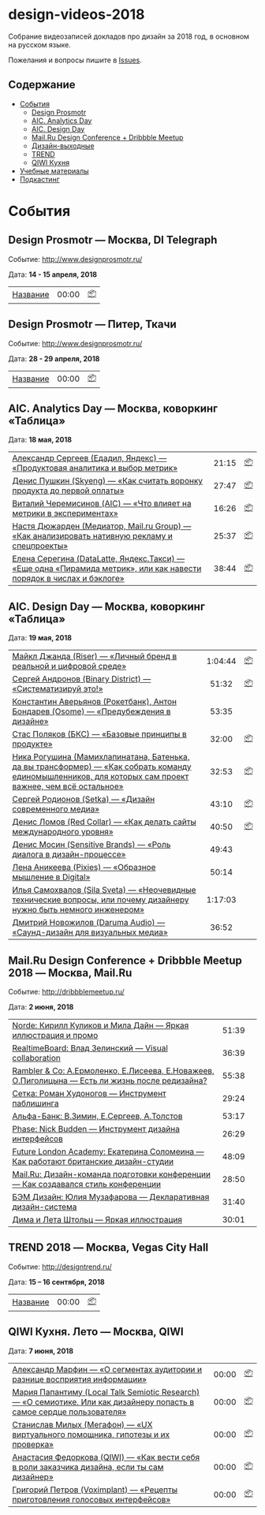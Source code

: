 # design-videos-2018
Собрание видеозаписей докладов про дизайн за 2018 год, в основном на русском языке.

Пожелания и вопросы пишите в [Issues](https://github.com/denvolchkevich/design-videos-2018/issues).

## Содержание

* [События]()
  * [Design Prosmotr](#)
  * [AIC. Analytics Day](#)
  * [AIC. Design Day](#)
  * [Mail.Ru Design Conference + Dribbble Meetup](#)
  * [Дизайн-выходные](#)
  * [TREND](#)
  * [QIWI Кухня](#)
* [Учебные материалы]()
* [Подкастинг]()


# События

## Design Prosmotr — Москва, DI Telegraph

Событие: http://www.designprosmotr.ru/

Дата: **14 - 15 апреля, 2018**

| | | |
| --- | :---: | --- |
| [Название](#link) | 00:00 | [📦](#) |


## Design Prosmotr — Питер, Ткачи

Событие: http://www.designprosmotr.ru/

Дата: **28 - 29 апреля, 2018**

| | | |
| --- | :---: | --- |
| [Название](#link) | 00:00 | [📦](#) |


## AIC. Analytics Day — Москва, коворкинг «Таблица»

Дата: **18 мая, 2018**

| | | |
| --- | :---: | --- |
| [Александр Сергеев (Едадил, Яндекс) — «Продуктовая аналитика и выбор метрик»](https://youtu.be/qO63yet5wTo) | 21:15 | [📦](https://yadi.sk/i/B3s6ZbUE3WeiCQ) |
| [Денис Пушкин (Skyeng) — «Как считать воронку продукта до первой оплаты»](https://youtu.be/CpQbJfzZPCM) | 27:47 | [📦](https://yadi.sk/i/SU94t-Uz3WdsRu) |
| [Виталий Черемисинов (AIC) — «Что влияет на метрики в экспериментах»](https://youtu.be/FEORT8bP03k) | 16:26 | [📦](https://yadi.sk/i/71TrkafB3WdsSt) |
| [Настя Дюжарден (Медиатор, Mail.ru Group) — «Как анализировать нативную рекламу и спецпроекты»](https://youtu.be/VuEjJMnfRAs) | 25:37 | [📦](https://yadi.sk/i/tNdTHSme3WeScu) |
| [Елена Серегина (DataLatte, Яндекс.Такси) — «Еще одна «Пирамида метрик», или как навести порядок в числах и бэклоге»](https://youtu.be/qIJECUgtfks) | 38:44 | [📦](https://yadi.sk/i/P4x5gfe_3WffZZ) |


## AIC. Design Day — Москва, коворкинг «Таблица»

Дата: **19 мая, 2018**

| | | |
| --- | :---: | --- |
| [Майкл Джанда (Riser) — «Личный бренд в реальной и цифровой среде»](https://youtu.be/KmmD47901i0) | 1:04:44 | [📦](https://yadi.sk/i/eALM9IWK3Wgzkp) |
| [Сергей Андронов (Binary District) — «Систематизируй это!»](https://youtu.be/lICxIbWDrFU) | 51:32 | [📦](https://yadi.sk/i/7a6q7Csy3Wh35w) |
| [Константин Аверьянов (Рокетбанк), Антон Бондарев (Osome) — «Предубеждения в дизайне»](https://youtu.be/osZwS_JzZPI) | 53:35 | |
| [Стас Поляков (БКС) — «Базовые принципы в продукте»](https://youtu.be/TcFXjfJBDeQ) | 32:00 | [📦](https://yadi.sk/i/ZXT8164s3WjhKz) |
| [Ника Рогушина (Мамихлапинатана, Батенька, да вы трансформер) — «Как собрать команду единомышленников, для которых сам проект важнее, чем всё остальное»](https://youtu.be/ea7GxHdte0k) | 32:53 | [📦](https://readymag.com/batenka.ru/1062852/) |
| [Cергей Родионов (Setka) — «Дизайн современного медиа»](https://youtu.be/xiphyuSMzUw) | 43:10 | [📦](https://yadi.sk/i/52YMfma33WjwLH) |
| [Денис Ломов (Red Collar) — «Как делать сайты международного уровня»](https://youtu.be/vdrLl8CFao4) | 40:50 | [📦](https://yadi.sk/i/tgJObsSZ3WjfaY) |
| [Денис Мосин (Sensitive Brands) — «Роль диалога в дизайн-процессе»](https://youtu.be/7xn9i6Jjo1s) | 49:43 | |
| [Лена Аникеева (Pixies) — «Образное мышление в Digital»](https://youtu.be/TDr81f9SVmY) | 50:14 | |
| [Илья Самохвалов (Sila Sveta) — «Неочевидные технические вопросы, или почему дизайнеру нужно быть немного инженером»](https://youtu.be/TaksiUJRu0I) | 1:17:03 | |
| [Дмитрий Новожилов (Daruma Audio) — «Саунд-дизайн для визуальных медиа»](https://youtu.be/rs6QiYDKGOE) | 36:52 | |


## Mail.Ru Design Conference + Dribbble Meetup 2018 — Москва, Mail.Ru

Событие: http://dribbblemeetup.ru/

Дата: **2 июня, 2018**

| | | |
| --- | :---: | --- |
| [Norde: Кирилл Куликов и Мила Дайн — Яркая иллюстрация и промо](https://youtu.be/PItiqlnNu3Q) | 51:39 | |
| [RealtimeBoard: Влад Зелинский — Visual collaboration](https://youtu.be/ub24POUbJuM) | 36:39 | |
| [Rambler & Co: А.Ермоленко, Е.Лисеева, Е.Новажеев, О.Пиголицына — Есть ли жизнь после редизайна?](https://youtu.be/JhKBD8D2OI8) | 55:38 | |
| [Сетка: Роман Худоногов — Инструмент паблишинга](https://youtu.be/gH5Z_DX8GE0) | 29:24 | |
| [Альфа-Банк: В.Зимин, Е.Сергеев, А.Толстов](https://youtu.be/1zd2EqaueVg) | 53:17 | |
| [Phase: Nick Budden — Инструмент дизайна интерфейсов](https://youtu.be/Bpzb7AN4w30) | 26:29 | |
| [Future London Academy: Екатерина Соломеина — Как работают британские дизайн-студии](https://youtu.be/n5ePZUC9558) | 48:09 | |
| [Mail.Ru: Дизайн-команда подготовки конференции — Как создавался стиль конференции](https://youtu.be/oDkLfyb9MUs) | 28:50 | |
| [БЭМ Дизайн: Юлия Музафарова — Декларативная дизайн-система](https://youtu.be/mgKfqtYWD2M) | 31:40 | |
| [Дима и Лета Штольц — Яркая иллюстрация](https://youtu.be/wDHlUarUTNU) | 30:01 | |


## TREND 2018 — Москва, Vegas City Hall

Событие: http://designtrend.ru/

Дата: **15 – 16 сентября, 2018**

| | | |
| --- | :---: | --- |
| [Название](#link) | 00:00 | [📦](#) |



## QIWI Кухня. Лето — Москва, QIWI

Дата: **7 июня, 2018**

| | | |
| --- | :---: | --- |
| [Александр Марфин — «О сегментах аудитории и разнице восприятия информации»](#link) | 00:00 | [📦](https://drive.google.com/open?id=1pbfqPbwxp2H7RY9ejsuGGzvnivIbbfuT) |
| [Мария Папантиму (Local Talk Semiotic Research) — «О семиотике. Или как дизайнеру попасть в самое сердце пользователя»](#link) | 00:00 | [📦](https://drive.google.com/open?id=16LfKE2obRGeM7UIDRp97iXapHBg8mIHT) |
| [Станислав Милых (Мегафон) — «UX виртуального помощника, гипотезы и их проверка»](#link) | 00:00 | [📦](https://drive.google.com/open?id=1BEy33NtY6v5RTV02tu5Hh5uHw9ymlMse) |
| [Анастасия Федоркова (QIWI) — «Как вести себя в роли заказчика дизайна, если ты сам дизайнер»](#link) | 00:00 | [📦](https://drive.google.com/open?id=13AcncF_zSr2iSxphBK_USjbBERut8Abh) |
| [Григорий Петров (Voximplant) — «Рецепты приготовления голосовых интерфейсов»](#link) | 00:00 | [📦](https://docs.google.com/presentation/d/1VnvdaX41z-7CHBlvE4GSqmmIykJhKXTmxhtNFcFZzug/edit) |
